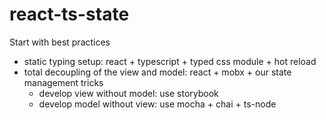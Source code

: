 # react-ts-state

Start with best practices

* static typing setup: react + typescript + typed css module + hot reload
* total decoupling of the view and model: react + mobx + our state management tricks
  * develop view without model: use storybook
  * develop model without view: use mocha + chai + ts-node